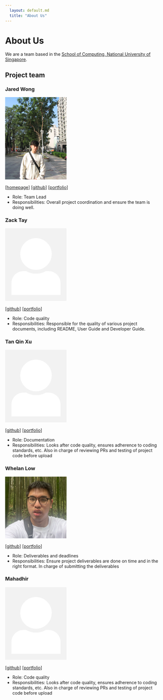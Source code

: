 ```yaml
---
  layout: default.md
  title: "About Us"
---
```


# About Us

We are a team based in the [School of Computing, National University of Singapore](http://www.comp.nus.edu.sg).

## Project team

### Jared Wong

<img src="images/jajared.png" width="200px">

[[homepage](https://jajared.vercel.app/)]
[[github](https://github.com/Jajared)]
[[portfolio](team/johndoe.md)]

* Role: Team Lead
* Responsibilities: Overall project coordination and ensure the team is doing well.
### Zack Tay

<img src="images/johndoe.png" width="200px">

[[github](http://github.com/johndoe)]
[[portfolio](team/johndoe.md)]

* Role: Code quality
* Responsibilities: Responsible for the quality of various project documents, including README, User Guide and Developer Guide.

### Tan Qin Xu

<img src="images/johndoe.png" width="200px">

[[github](http://github.com/johndoe)] [[portfolio](team/johndoe.md)]

* Role: Documentation
* Responsibilities: Looks after code quality, ensures adherence to coding standards, etc. Also in charge of reviewing PRs and testing of project code before upload

### Whelan Low

<img src="images/whelan-low.png" width="200px">

[[github](http://github.com/whelan-low)]
[[portfolio](team/johndoe.md)]

* Role: Deliverables and deadlines
* Responsibilities: Ensure project deliverables are done on time and in the right format. In charge of submitting the deliverables

### Mahadhir

<img src="images/johndoe.png" width="200px">

[[github](http://github.com/johndoe)]
[[portfolio](team/johndoe.md)]

* Role: Code quality
* Responsibilities: Looks after code quality, ensures adherence to coding standards, etc. Also in charge of reviewing PRs and testing of project code before upload
